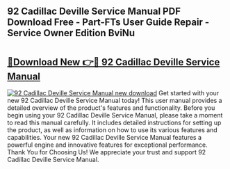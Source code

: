 ## 92 Cadillac Deville Service Manual PDF Download Free - Part-FTs User Guide Repair - Service Owner Edition BviNu

# <h2><a href="http://bc61377.oget.top/?id=92+Cadillac+Deville+Service+Manual">🔗Download New 👉🔴 92 Cadillac Deville Service Manual</a></h2>

[![92 Cadillac Deville Service Manual new download](https://i.imgur.com/5g1atiW.png)](http://bc61377.oget.top/?id=92+Cadillac+Deville+Service+Manual)
Get started with your new 92 Cadillac Deville Service Manual today! This user manual provides a detailed overview of the product's features and functionality. Before you begin using your 92 Cadillac Deville Service Manual, please take a moment to read this manual carefully. It includes detailed instructions for setting up the product, as well as information on how to use its various features and capabilities. Your new 92 Cadillac Deville Service Manual features a powerful engine and innovative features for exceptional performance. Thank You for Choosing Us! We appreciate your trust and support 92 Cadillac Deville Service Manual.
